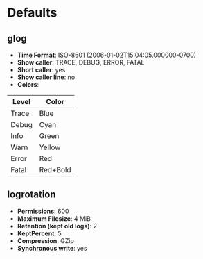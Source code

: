 # Defaults

## glog

- **Time Format**:      ISO-8601 (2006-01-02T15:04:05.000000-0700)
- **Show caller**:      TRACE, DEBUG, ERROR, FATAL
- **Short caller**:     yes
- **Show caller line**: no
- **Colors**:

| Level | Color    |
|-------|----------|
| Trace | Blue     |
| Debug | Cyan     |
| Info  | Green    |
| Warn  | Yellow   |
| Error | Red      |
| Fatal | Red+Bold |

## logrotation

- **Permissions**:               600
- **Maximum Filesize**:          4 MiB
- **Retention (kept old logs)**: 2
- **KeptPercent**:               5
- **Compression**:               GZip
- **Synchronous write**:         yes

